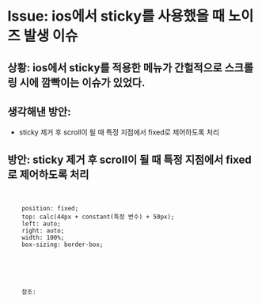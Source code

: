 <!--
author: Dailyscat
purpose: issue arrange
rules:
 (1) 헤더와 문단사이
    <br/>
    <br/>
 (2) 코드가 작성되는 부분은 >로 정리
 (3) 참조는 해당 내용 바로 아래
    <br/>
    <br/>
 (4) 명령어는 bold
 (5) 방안은 ## 안의 과정은 ###
-->

# Issue: ios에서 sticky를 사용했을 때 노이즈 발생 이슈

## 상황: ios에서 sticky를 적용한 메뉴가 간헐적으로 스크롤링 시에 깜빡이는 이슈가 있었다.

## 생각해낸 방안:

- sticky 제거 후 scroll이 될 때 특정 지점에서 fixed로 제어하도록 처리

## 방안: sticky 제거 후 scroll이 될 때 특정 지점에서 fixed로 제어하도록 처리

<br/>

```
    position: fixed;
    top: calc(44px + constant(특정 변수) + 50px);
    left: auto;
    right: auto;
    width: 100%;
    box-sizing: border-box;
```

<br/>
<br/>
<br/>

        참조:

<br/>
